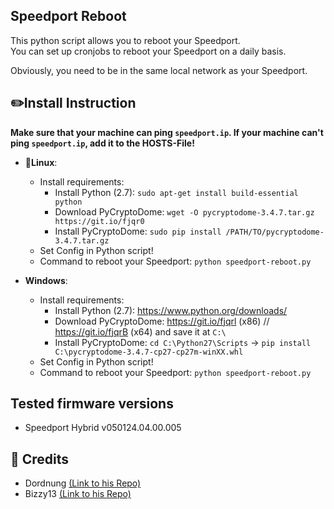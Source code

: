 ## Speedport Reboot
    
This python script allows you to reboot your Speedport.  
You can set up cronjobs to reboot your Speedport on a daily basis.  

Obviously, you need to be in the same local network as your Speedport.  
    
## ✏️Install Instruction
**Make sure that your machine can ping `speedport.ip`. If your machine can't ping `speedport.ip`, add it to the HOSTS-File!**    

- 🐧**Linux**:
     - Install requirements:
         - Install Python (2.7):  `sudo apt-get install build-essential python`
         - Download PyCryptoDome: `wget -O pycryptodome-3.4.7.tar.gz https://git.io/fjqr0`
         - Install PyCryptoDome:  `sudo pip install /PATH/TO/pycryptodome-3.4.7.tar.gz`
     - Set Config in Python script!
     - Command to reboot your Speedport:  `python speedport-reboot.py`
        
- **Windows**:
     - Install requirements:
         - Install Python (2.7):  https://www.python.org/downloads/
         - Download PyCryptoDome: https://git.io/fjqrl (x86) // https://git.io/fjqrB (x64) and save it at `C:\`
         - Install PyCryptoDome: `cd C:\Python27\Scripts` -> `pip install C:\pycryptodome-3.4.7-cp27-cp27m-winXX.whl`
     - Set Config in Python script!
     - Command to reboot your Speedport:  `python speedport-reboot.py`
     
## Tested firmware versions
- Speedport Hybrid v050124.04.00.005
     
## 🤖 Credits
- Dordnung [(Link to his Repo)](https://github.com/dordnung/Speedport-Hybrid-Rebooter)
- Bizzy13 [(Link to his Repo)](https://github.com/Bizzy13/PYTHON-Speedport_Smart-Reconnect)
